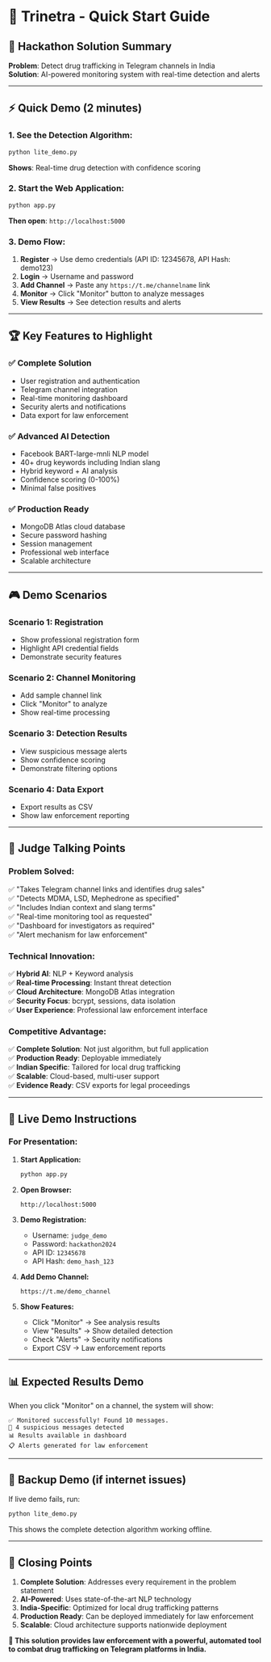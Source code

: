 # 🚨 Trinetra - Quick Start Guide

## 🎯 **Hackathon Solution Summary**
**Problem**: Detect drug trafficking in Telegram channels in India  
**Solution**: AI-powered monitoring system with real-time detection and alerts

---

## ⚡ **Quick Demo (2 minutes)**

### **1. See the Detection Algorithm:**
```bash
python lite_demo.py
```
**Shows**: Real-time drug detection with confidence scoring

### **2. Start the Web Application:**
```bash
python app.py
```
**Then open**: `http://localhost:5000`

### **3. Demo Flow:**
1. **Register** → Use demo credentials (API ID: 12345678, API Hash: demo123)
2. **Login** → Username and password
3. **Add Channel** → Paste any `https://t.me/channelname` link
4. **Monitor** → Click "Monitor" button to analyze messages
5. **View Results** → See detection results and alerts

---

## 🏆 **Key Features to Highlight**

### ✅ **Complete Solution**
- User registration and authentication
- Telegram channel integration
- Real-time monitoring dashboard
- Security alerts and notifications
- Data export for law enforcement

### ✅ **Advanced AI Detection**
- Facebook BART-large-mnli NLP model
- 40+ drug keywords including Indian slang
- Hybrid keyword + AI analysis
- Confidence scoring (0-100%)
- Minimal false positives

### ✅ **Production Ready**
- MongoDB Atlas cloud database
- Secure password hashing
- Session management
- Professional web interface
- Scalable architecture

---

## 🎮 **Demo Scenarios**

### **Scenario 1: Registration**
- Show professional registration form
- Highlight API credential fields
- Demonstrate security features

### **Scenario 2: Channel Monitoring**
- Add sample channel link
- Click "Monitor" to analyze
- Show real-time processing

### **Scenario 3: Detection Results**
- View suspicious message alerts
- Show confidence scoring
- Demonstrate filtering options

### **Scenario 4: Data Export**
- Export results as CSV
- Show law enforcement reporting

---

## 🎯 **Judge Talking Points**

### **Problem Solved:**
✅ "Takes Telegram channel links and identifies drug sales"  
✅ "Detects MDMA, LSD, Mephedrone as specified"  
✅ "Includes Indian context and slang terms"  
✅ "Real-time monitoring tool as requested"  
✅ "Dashboard for investigators as required"  
✅ "Alert mechanism for law enforcement"

### **Technical Innovation:**
✅ **Hybrid AI**: NLP + Keyword analysis  
✅ **Real-time Processing**: Instant threat detection  
✅ **Cloud Architecture**: MongoDB Atlas integration  
✅ **Security Focus**: bcrypt, sessions, data isolation  
✅ **User Experience**: Professional law enforcement interface

### **Competitive Advantage:**
✅ **Complete Solution**: Not just algorithm, but full application  
✅ **Production Ready**: Deployable immediately  
✅ **Indian Specific**: Tailored for local drug trafficking  
✅ **Scalable**: Cloud-based, multi-user support  
✅ **Evidence Ready**: CSV exports for legal proceedings

---

## 🚀 **Live Demo Instructions**

### **For Presentation:**

1. **Start Application:**
   ```bash
   python app.py
   ```

2. **Open Browser:**
   ```
   http://localhost:5000
   ```

3. **Demo Registration:**
   - Username: `judge_demo`
   - Password: `hackathon2024`
   - API ID: `12345678`
   - API Hash: `demo_hash_123`

4. **Add Demo Channel:**
   ```
   https://t.me/demo_channel
   ```

5. **Show Features:**
   - Click "Monitor" → See analysis results
   - View "Results" → Show detailed detection
   - Check "Alerts" → Security notifications
   - Export CSV → Law enforcement reports

---

## 📊 **Expected Results Demo**

When you click "Monitor" on a channel, the system will show:

```
✅ Monitored successfully! Found 10 messages.
🚨 4 suspicious messages detected
📊 Results available in dashboard
📋 Alerts generated for law enforcement
```

---

## 🎪 **Backup Demo (if internet issues)**

If live demo fails, run:
```bash
python lite_demo.py
```

This shows the complete detection algorithm working offline.

---

## 🏅 **Closing Points**

1. **Complete Solution**: Addresses every requirement in the problem statement
2. **AI-Powered**: Uses state-of-the-art NLP technology
3. **India-Specific**: Optimized for local drug trafficking patterns
4. **Production Ready**: Can be deployed immediately for law enforcement
5. **Scalable**: Cloud architecture supports nationwide deployment

**🎯 This solution provides law enforcement with a powerful, automated tool to combat drug trafficking on Telegram platforms in India.**
